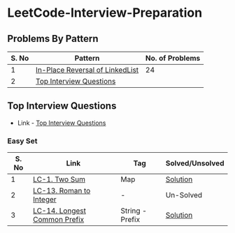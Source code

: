 # LeetCode-Interview-Preparation

## Problems By Pattern

| S. No | Pattern | No. of Problems|
|--|--|--|
| 1 |  [In-Place Reversal of LinkedList](https://github.com/BornOn27/LeetCode-Interview-Preparation/tree/main/src/main/problemsByPattern/inPlaceReversalOfLinkedList "inPlaceReversalOfLinkedList") | 24 |
| 2 | [Top Interview Questions](https://github.com/BornOn27/LeetCode-Interview-Preparation/tree/main/src/main/topInterviewQuestions) | 




## Top Interview Questions
- Link - [Top Interview Questions](https://leetcode.com/problem-list/top-interview-questions/)

### Easy Set

| S. No | Link | Tag | Solved/Unsolved|
|--|--|--|--|
| 1 |[LC-1. Two Sum](https://leetcode.com/problems/two-sum/)  | Map | [Solution](https://github.com/BornOn27/LeetCode-Top-Interview-Questions/blob/main/src/main/easy/LC_0001_TwoSum.java) |
| 2 | [LC-13. Roman to Integer](https://leetcode.com/problems/roman-to-integer/)   | - | Un-Solved|
| 3 |[LC-14. Longest Common Prefix](https://leetcode.com/problems/longest-common-prefix/)  | String - Prefix | [Solution](https://github.com/BornOn27/LeetCode-Top-Interview-Questions/blob/main/src/main/easy/LC_0014_LongestCommonPrefix.java) |
